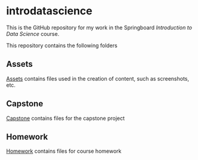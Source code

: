# introdatascience

This is the GitHub repository for my work in the Springboard *Introduction to Data Science* course.

This repository contains the following folders

## Assets
[Assets](Assets) contains files used in the creation of content, such as screenshots, etc.

## Capstone
[Capstone](Capstone) contains files for the capstone project

## Homework
[Homework](Homework) contains files for course homework